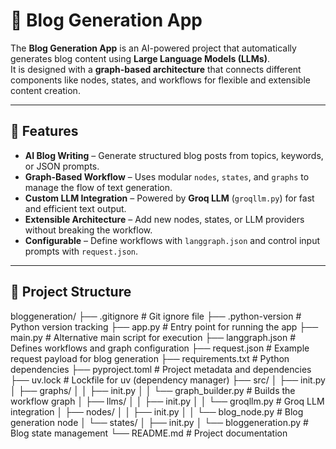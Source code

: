 # 📝 Blog Generation App

The **Blog Generation App** is an AI-powered project that automatically generates blog content using **Large Language Models (LLMs)**.  
It is designed with a **graph-based architecture** that connects different components like nodes, states, and workflows for flexible and extensible content creation.

---

## 🚀 Features
- **AI Blog Writing** – Generate structured blog posts from topics, keywords, or JSON prompts.  
- **Graph-Based Workflow** – Uses modular `nodes`, `states`, and `graphs` to manage the flow of text generation.  
- **Custom LLM Integration** – Powered by **Groq LLM** (`groqllm.py`) for fast and efficient text output.  
- **Extensible Architecture** – Add new nodes, states, or LLM providers without breaking the workflow.  
- **Configurable** – Define workflows with `langgraph.json` and control input prompts with `request.json`.  

---

## 📂 Project Structure
bloggeneration/
├── .gitignore             # Git ignore file
├── .python-version        # Python version tracking
├── app.py                 # Entry point for running the app
├── main.py                # Alternative main script for execution
├── langgraph.json         # Defines workflows and graph configuration
├── request.json           # Example request payload for blog generation
├── requirements.txt       # Python dependencies
├── pyproject.toml         # Project metadata and dependencies
├── uv.lock                # Lockfile for uv (dependency manager)
├── src/
│   ├── init.py
│   ├── graphs/
│   │   ├── init.py
│   │   └── graph_builder.py    # Builds the workflow graph
│   ├── llms/
│   │   ├── init.py
│   │   └── groqllm.py          # Groq LLM integration
│   ├── nodes/
│   │   ├── init.py
│   │   └── blog_node.py        # Blog generation node
│   └── states/
│       ├── init.py
│       └── bloggeneration.py   # Blog state management
└── README.md              # Project documentation
